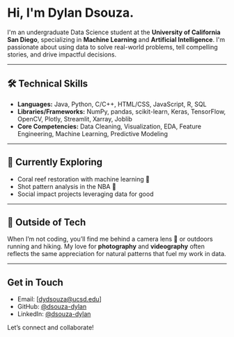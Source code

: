 # Hi, I'm Dylan Dsouza.

I'm an undergraduate Data Science student at the **University of California San Diego**, specializing in **Machine Learning** and **Artificial Intelligence**. I'm passionate about using data to solve real-world problems, tell compelling stories, and drive impactful decisions.

---

## 🛠️ Technical Skills
- **Languages:** Java, Python, C/C++, HTML/CSS, JavaScript, R, SQL
- **Libraries/Frameworks:** NumPy, pandas, scikit-learn, Keras, TensorFlow, OpenCV, Plotly, Streamlit, Xarray, Joblib
- **Core Competencies:** Data Cleaning, Visualization, EDA, Feature Engineering, Machine Learning, Predictive Modeling

---

## 🌱 Currently Exploring
- Coral reef restoration with machine learning 🌊
- Shot pattern analysis in the NBA 🏀
- Social impact projects leveraging data for good

---

## 🎥 Outside of Tech
When I’m not coding, you’ll find me behind a camera lens 📸 or outdoors running and hiking. My love for **photography** and **videography** often reflects the same appreciation for natural patterns that fuel my work in data.

---

##  Get in Touch
- Email: [dydsouza@ucsd.edu]
- GitHub: [@dsouza-dylan](https://github.com/dsouza-dylan)
- LinkedIn: [@dsouza-dylan](https://www.linkedin.com/in/dsouza-dylan/)

Let’s connect and collaborate!
